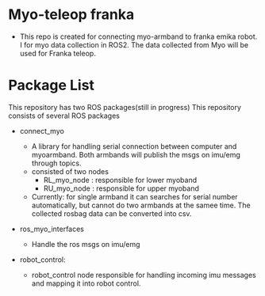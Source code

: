 # Myo-teleop franka 
* This repo is created for connecting myo-armband to franka emika robot. I for myo data collection in ROS2. The data collected from Myo will be used for Franka teleop. 
# Package List
This repository has two ROS packages(still in progress)
This repository consists of several ROS packages 
- connect_myo
    - A library for handling serial connection between computer and myoarmband. Both armbands will publish the msgs on imu/emg through topics.
    - consisted of two nodes
        - RL_myo_node : responsible for lower myoband
        - RU_myo_node : responsible for upper myoband
    - Currently: for single armband it can searches for serial number automatically, but cannot do two armbands at the samee time. The collected rosbag data can be converted into csv.
    
- ros_myo_interfaces
    - Handle the ros msgs on imu/emg
- robot_control:
    - robot_control node responsible for handling incoming imu messages and mapping it into robot control. 